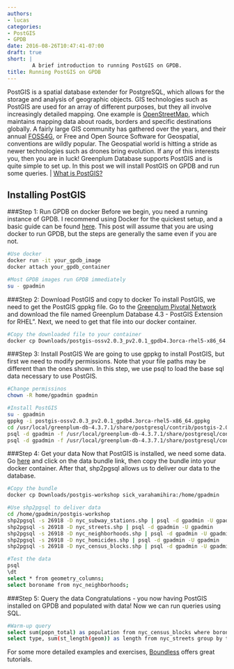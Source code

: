 ```yaml
---
authors:
- lucas
categories:
- PostGIS
- GPDB
date: 2016-08-26T10:47:41-07:00
draft: true
short: |
        A brief introduction to running PostGIS on GPDB.
title: Running PostGIS on GPDB
---
```


PostGIS is a spatial database extender for PostgreSQL, which allows for the storage and analysis of geographic objects. GIS technologies such as PostGIS are used for an array of different purposes, but they all involve increasingly detailed mapping. One example is [OpenStreetMap](https://www.openstreetmap.org/#map=4/39.81/-99.49), which maintains mapping data about roads, borders and specific destinations globally. A fairly large GIS community has gathered over the years, and their annual [FOSS4G](https://www.foss4g.org), or Free and Open Source Software for Geospatial, conventions are wildly popular. The Geospatial world is hitting a stride as newer technologies such as drones bring evolution. If any of this interests you, then you are in luck! Greenplum Database supports PostGIS and is quite simple to set up. In this post we will install PostGIS on GPDB and run some queries. | [What is PostGIS?](http://postgis.net/)

## Installing PostGIS
###Step 1: Run GPDB on docker
Before we begin, you need a running instance of GPDB. I recommend using Docker for the quickest setup, and a basic guide can be found [here](http://engineering.pivotal.io/post/docker-gpdb/). This post will assume that you are using docker to run GPDB, but the steps are generally the same even if you are not.

~~~bash
#Use docker
docker run -it your_gpdb_image
docker attach your_gpdb_container

#Most GPDB images run GPDB immediately
su - gpadmin
~~~

###Step 2: Download PostGIS and copy to docker
To install PostGIS, we need to get the PostGIS gppkg file. Go to the [Greenplum Pivotal Network](https://network.pivotal.io/products/pivotal-gpdb#/releases/2059/file_groups/250) and download the file named Greenplum Database 4.3 - PostGIS Extension for RHEL”. Next, we need to get that file into our docker container.

~~~bash
#Copy the downloaded file to your container
docker cp Downloads/postgis-ossv2.0.3_pv2.0.1_gpdb4.3orca-rhel5-x86_64.gppkg your_container:/home/gpadmin
~~~

###Step 3: Install PostGIS
We are going to use gppkg to install PostGIS, but first we need to modify permissions. Note that your file paths may be different than the ones shown. In this step, we use psql to load the base sql data necessary to use PostGIS.

~~~bash
#Change permissinos
chown -R home/gpadmin gpadmin

#Install PostGIS
su - gpadmin
gppkg -i postgis-ossv2.0.3_pv2.0.1_gpdb4.3orca-rhel5-x86_64.gppkg
cd /usr/local/greenplum-db-4.3.7.1/share/postgresql/contrib/postgis-2.0
psql -d gpadmin -f /usr/local/greenplum-db-4.3.7.1/share/postgresql/contrib/postgis-2.0/postgis.sql
psql -d gpadmin -f /usr/local/greenplum-db-4.3.7.1/share/postgresql/contrib/postgis-2.0/spatial_ref_sys.sql
~~~

###Step 4: Get your data
Now that PostGIS is installed, we need some data. Go [here](http://workshops.boundlessgeo.com/postgis-intro/) and click on the data bundle link, then copy the bundle into your docker container. After that, shp2pgsql allows us to deliver our data to the database.

~~~bash
#Copy the bundle
docker cp Downloads/postgis-workshop sick_varahamihira:/home/gpadmin

#Use shp2pgsql to deliver data
cd /home/gpadmin/postgis-workshop
shp2pgsql -s 26918 -D nyc_subway_stations.shp | psql -d gpadmin -U gpadmin
shp2pgsql -s 26918 -D nyc_streets.shp | psql -d gpadmin -U gpadmin
shp2pgsql -s 26918 -D nyc_neighborhoods.shp | psql -d gpadmin -U gpadmin
shp2pgsql -s 26918 -D nyc_homicides.shp | psql -d gpadmin -U gpadmin
shp2pgsql -s 26918 -D nyc_census_blocks.shp | psql -d gpadmin -U gpadmin

#Test the data
psql
\dt
select * from geometry_columns;
select boroname from nyc_neighborhoods;
~~~

###Step 5: Query the data
Congratulations - you now having PostGIS installed on GPDB and populated with data! Now we can run queries using SQL.

~~~bash
#Warm-up query
select sum(popn_total) as population from nyc_census_blocks where boroname = 'Manhattan';
select type, sum(st_length(geom)) as length from nyc_streets group by type order by length desc;
~~~

For some more detailed examples and exercises, [Boundless](http://workshops.boundlessgeo.com/postgis-intro/spatial_relationships.html) offers great tutorials.
